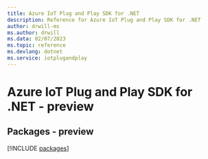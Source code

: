 ```yaml
---
title: Azure IoT Plug and Play SDK for .NET
description: Reference for Azure IoT Plug and Play SDK for .NET
author: drwill-ms
ms.author: drwill
ms.data: 02/07/2023
ms.topic: reference
ms.devlang: dotnet
ms.service: iotplugandplay
---
```

# Azure IoT Plug and Play SDK for .NET - preview
## Packages - preview
[!INCLUDE [packages](iot-plug-and-play-index.md)]